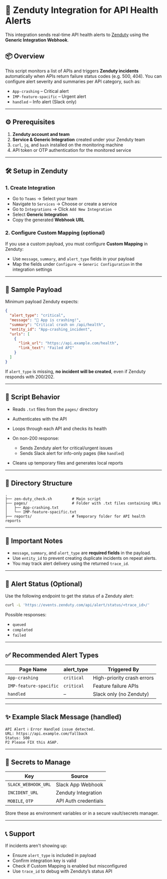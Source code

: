# 🚨 Zenduty Integration for API Health Alerts

This integration sends real-time API health alerts to [Zenduty](https://www.zenduty.com/) using the **Generic Integration Webhook**.

## 📦 Overview

This script monitors a list of APIs and triggers **Zenduty incidents** automatically when APIs return failure status codes (e.g. 500, 404). You can configure alert severity and summaries per API category, such as:

* `App-crashing` – Critical alert
* `IMP-feature-spacific` – Urgent alert
* `handled` – Info alert (Slack only)

---

## ⚙️ Prerequisites

1. **Zenduty account and team**
2. **Service & Generic Integration** created under your Zenduty team
3. `curl`, `jq`, and `bash` installed on the monitoring machine
4. API token or OTP authentication for the monitored service

---

## 🛠️ Setup in Zenduty

### 1. Create Integration

* Go to `Teams` → Select your team
* Navigate to `Services` → Choose or create a service
* Go to `Integrations` → Click `Add New Integration`
* Select **Generic Integration**
* Copy the generated **Webhook URL**

### 2. Configure Custom Mapping (optional)

If you use a custom payload, you must configure **Custom Mapping** in Zenduty:

* Use `message`, `summary`, and `alert_type` fields in your payload
* Map the fields under `Configure` → `Generic Configuration` in the integration settings

---

## 🧪 Sample Payload

Minimum payload Zenduty expects:

```json
{
  "alert_type": "critical",
  "message": "🚨 App is crashing!",
  "summary": "Critical crash on /api/health",
  "entity_id": "App-crashing_incident",
  "urls": [
    {
      "link_url": "https://api.example.com/health",
      "link_text": "Failed API"
    }
  ]
}
```

If `alert_type` is missing, **no incident will be created**, even if Zenduty responds with 200/202.

---

## 📜 Script Behavior

* Reads `.txt` files from the `pages/` directory
* Authenticates with the API
* Loops through each API and checks its health
* On non-200 response:

  * Sends Zenduty alert for critical/urgent issues
  * Sends Slack alert for info-only pages (like `handled`)
* Cleans up temporary files and generates local reports

---

## 📁 Directory Structure

```
.
├── zen-duty_check.sh         # Main script
├── pages/                    # Folder with .txt files containing URLs
│   ├── App-crashing.txt
│   └── IMP-feature-spacific.txt
├── reports/                  # Temporary folder for API health reports
```

---

## 📌 Important Notes

* `message`, `summary`, and `alert_type` are **required fields** in the payload.
* Use `entity_id` to prevent creating duplicate incidents on repeat alerts.
* You may track alert delivery using the returned `trace_id`.

---

## 🔄 Alert Status (Optional)

Use the following endpoint to get the status of a Zenduty alert:

```bash
curl -L 'https://events.zenduty.com/api/alert/status/<trace_id>/'
```

Possible responses:

* `queued`
* `completed`
* `failed`

---

## ✅ Recommended Alert Types

| Page Name              | alert\_type | Triggered By               |
| ---------------------- | ----------- | -------------------------- |
| `App-crashing`         | `critical`  | High-priority crash errors |
| `IMP-feature-spacific` | `critical`  | Feature failure APIs       |
| `handled`              | –           | Slack only (no Zenduty)    |

---

## ✨ Example Slack Message (handled)

```
API Alert ℹ️ Error Handled issue detected.
URL: https://api.example.com/fallback
Status: 500
P2 Please FIX this ASAP.
```

---

## 🔐 Secrets to Manage

| Key                 | Source               |
| ------------------- | -------------------- |
| `SLACK_WEBHOOK_URL` | Slack App Webhook    |
| `INCIDENT_URL`      | Zenduty Integration  |
| `MOBILE`, `OTP`     | API Auth credentials |

Store these as environment variables or in a secure vault/secrets manager.

---

## 📞 Support

If incidents aren't showing up:

* Ensure `alert_type` is included in payload
* Confirm integration key is valid
* Check if Custom Mapping is enabled but misconfigured
* Use `trace_id` to debug with Zenduty’s status API

